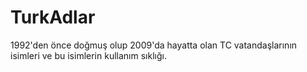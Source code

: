 # TurkAdlar
1992'den önce doğmuş olup 2009'da hayatta olan TC vatandaşlarının isimleri ve bu isimlerin kullanım sıklığı.
